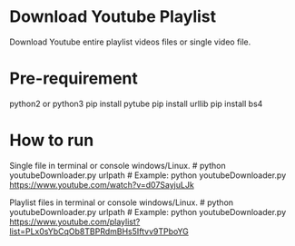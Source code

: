 # Download Youtube Playlist
Download Youtube entire playlist videos files or single video file.

# Pre-requirement 
python2 or python3
pip install pytube
pip install urllib
pip install bs4


# How to run
  Single file in terminal or console windows/Linux.
    # python youtubeDownloader.py urlpath
    # Example: python youtubeDownloader.py https://www.youtube.com/watch?v=d07SayjuLJk 
    
  Playlist files in terminal or console windows/Linux.
    # python youtubeDownloader.py urlpath
    # Example: python youtubeDownloader.py https://www.youtube.com/playlist?list=PLx0sYbCqOb8TBPRdmBHs5Iftvv9TPboYG

